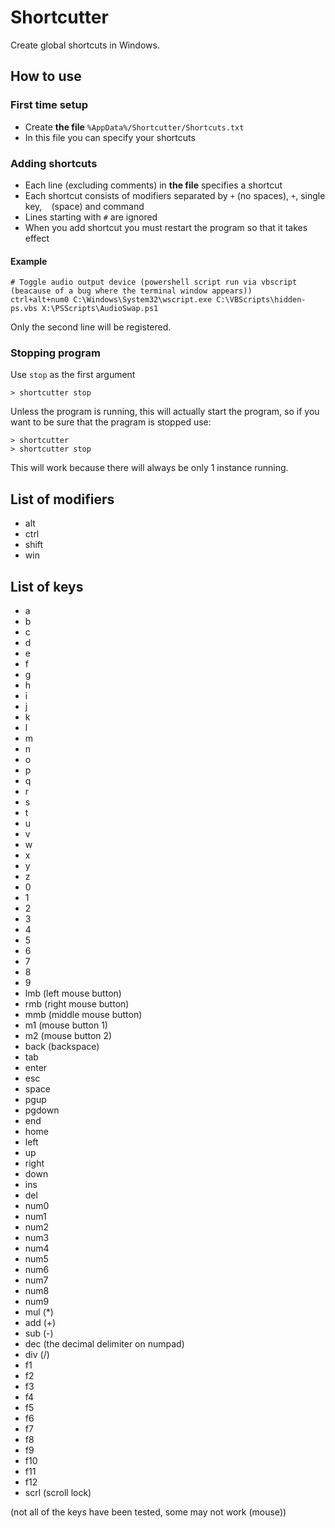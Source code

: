 # Shortcutter
Create global shortcuts in Windows.

## How to use

### First time setup
- Create **the file** `%AppData%/Shortcutter/Shortcuts.txt`
- In this file you can specify your shortcuts

### Adding shortcuts
- Each line (excluding comments) in **the file** specifies a shortcut
- Each shortcut consists of modifiers separated by `+` (no spaces), `+`, single key, ` ` (space) and command
- Lines starting with `#` are ignored
- When you add shortcut you must restart the program so that it takes effect

#### Example
```shell
# Toggle audio output device (powershell script run via vbscript (beacause of a bug where the terminal window appears))
ctrl+alt+num0 C:\Windows\System32\wscript.exe C:\VBScripts\hidden-ps.vbs X:\PSScripts\AudioSwap.ps1
```
Only the second line will be registered.

### Stopping program
Use `stop` as the first argument
```shell
> shortcutter stop
```
Unless the program is running, this will actually start the program, so if you want to be sure that the pragram is stopped use:
```shell
> shortcutter
> shortcutter stop
```
This will work because there will always be only 1 instance running.

## List of modifiers
- alt
- ctrl
- shift
- win

## List of keys
- a
- b
- c
- d
- e
- f
- g
- h
- i
- j
- k
- l
- m
- n
- o
- p
- q
- r
- s
- t
- u
- v
- w
- x
- y
- z
- 0
- 1
- 2
- 3
- 4
- 5
- 6
- 7
- 8
- 9
- lmb (left mouse button)
- rmb (right mouse button)
- mmb (middle mouse button)
- m1 (mouse button 1)
- m2 (mouse button 2)
- back (backspace)
- tab
- enter
- esc
- space
- pgup
- pgdown
- end
- home
- left
- up
- right
- down
- ins
- del
- num0
- num1
- num2
- num3
- num4
- num5
- num6
- num7
- num8
- num9
- mul (*)
- add (+)
- sub (-)
- dec (the decimal delimiter on numpad)
- div (/)
- f1
- f2
- f3
- f4
- f5
- f6
- f7
- f8
- f9
- f10
- f11
- f12
- scrl (scroll lock)

(not all of the keys have been tested, some may not work (mouse))

